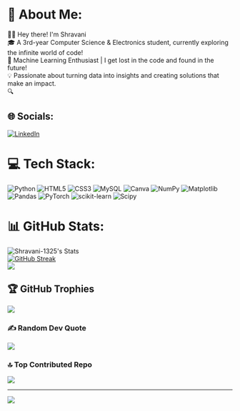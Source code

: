 # 💫 About Me:
👩‍💻 Hey there! I'm Shravani<br>🎓 A 3rd-year Computer Science & Electronics student, currently exploring the infinite world of code!<br>🤖 Machine Learning Enthusiast | I get lost in the code and found in the future!<br>💡 Passionate about turning data into insights and creating solutions that make an impact.<br>🔍 

## 🌐 Socials:
[![LinkedIn](https://img.shields.io/badge/LinkedIn-%230077B5.svg?logo=linkedin&logoColor=white)](www.linkedin.com/in/shravani-more-511430247) 

# 💻 Tech Stack:
![Python](https://img.shields.io/badge/python-3670A0?style=flat&logo=python&logoColor=ffdd54) ![HTML5](https://img.shields.io/badge/html5-%23E34F26.svg?style=flat&logo=html5&logoColor=white) ![CSS3](https://img.shields.io/badge/css3-%231572B6.svg?style=flat&logo=css3&logoColor=white) ![MySQL](https://img.shields.io/badge/mysql-4479A1.svg?style=flat&logo=mysql&logoColor=white) ![Canva](https://img.shields.io/badge/Canva-%2300C4CC.svg?style=flat&logo=Canva&logoColor=white) ![NumPy](https://img.shields.io/badge/numpy-%23013243.svg?style=flat&logo=numpy&logoColor=white) ![Matplotlib](https://img.shields.io/badge/Matplotlib-%23ffffff.svg?style=flat&logo=Matplotlib&logoColor=black) ![Pandas](https://img.shields.io/badge/pandas-%23150458.svg?style=flat&logo=pandas&logoColor=white) ![PyTorch](https://img.shields.io/badge/PyTorch-%23EE4C2C.svg?style=flat&logo=PyTorch&logoColor=white) ![scikit-learn](https://img.shields.io/badge/scikit--learn-%23F7931E.svg?style=flat&logo=scikit-learn&logoColor=white) ![Scipy](https://img.shields.io/badge/SciPy-%230C55A5.svg?style=flat&logo=scipy&logoColor=%white)
# 📊 GitHub Stats:
![Shravani-1325's Stats](https://github-readme-stats.vercel.app/api?username=Shravani-1325&theme=tokyonight&show_icons=true&hide_border=false&count_private=true)<br/>
[![GitHub Streak](https://github-readme-streak-stats.herokuapp.com?user=Shravani-1325&theme=tokyonight-duo)](https://git.io/streak-stats)</br>
![](https://github-readme-stats.vercel.app/api/top-langs/?username=Shravani-1325&theme=radical&hide_border=false&include_all_commits=true&count_private=true&layout=compact)

## 🏆 GitHub Trophies
![](https://github-profile-trophy.vercel.app/?username=Shravani-1325&theme=radical&no-frame=false&no-bg=false&margin-w=4)

### ✍️ Random Dev Quote
![](https://quotes-github-readme.vercel.app/api?type=horizontal&theme=tokyonight)

### 🔝 Top Contributed Repo
![](https://github-contributor-stats.vercel.app/api?username=Shravani-1325&limit=5&theme=radical&combine_all_yearly_contributions=true)

---
[![](https://visitcount.itsvg.in/api?id=Shravani-1325&icon=6&color=10)](https://visitcount.itsvg.in)

<!-- Proudly created with GPRM ( https://gprm.itsvg.in ) -->
